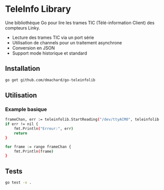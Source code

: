 # TeleInfo Library

Une bibliothèque Go pour lire les trames TIC (Télé-information Client) des compteurs Linky.
- Lecture des trames TIC via un port série
- Utilisation de channels pour un traitement asynchrone
- Conversion en JSON
- Support mode historique et standard

## Installation

```bash
go get github.com/dmachard/go-teleinfolib
```

## Utilisation

### Example basique

```bash
frameChan, err := teleinfolib.StartReading("/dev/ttyACM0", teleinfolib.ModeHistorical)
if err != nil {
    fmt.Println("Erreur:", err)
    return
}

for frame := range frameChan {
    fmt.Println(frame)
}
```

## Tests

```bash
go test -v .
```
